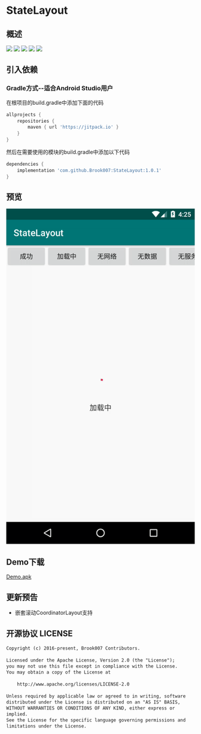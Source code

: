 # StateLayout

## 概述
[![](https://jitpack.io/v/Brook007/StateLayout.svg)](https://github.com/Brook007/StateLayout)
[![](https://img.shields.io/badge/Platform-Android-brightgreen.svg)](https://github.com/Brook007/StateLayout)
[![](https://img.shields.io/badge/API_Live-14+-brightgreen.svg)](https://github.com/Brook007/StateLayout)
[![](https://img.shields.io/badge/License-Apache_2-brightgreen.svg)](https://github.com/Brook007/StateLayout/blob/master/LICENSE)
[![](https://img.shields.io/badge/%E4%BD%9C%E8%80%85-Brook007-orange.svg)](https://github.com/Brook007)


## 引入依赖
### Gradle方式--适合Android Studio用户
在根项目的build.gradle中添加下面的代码
```groovy
allprojects {
    repositories {
        maven { url 'https://jitpack.io' }
    }
}
```

然后在需要使用的模块的build.gradle中添加以下代码
```groovy
dependencies {
    implementation 'com.github.Brook007:StateLayout:1.0.1'
}
```

## 预览

[![](/picture/preview.gif)](https://github.com/Brook007/StateLayout)

## Demo下载
<a href="/demo/demo.apk" download="Demo.apk" alt="Demo.apk">Demo.apk</a>

## 更新预告
- 嵌套滚动CoordinatorLayout支持

## 开源协议  LICENSE

    Copyright (c) 2016-present, Brook007 Contributors.

    Licensed under the Apache License, Version 2.0 (the "License");
    you may not use this file except in compliance with the License.
    You may obtain a copy of the License at

        http://www.apache.org/licenses/LICENSE-2.0

    Unless required by applicable law or agreed to in writing, software
    distributed under the License is distributed on an "AS IS" BASIS,
    WITHOUT WARRANTIES OR CONDITIONS OF ANY KIND, either express or implied.
    See the License for the specific language governing permissions and
    limitations under the License.
